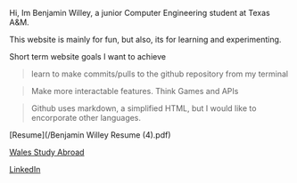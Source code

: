 Hi, Im Benjamin Willey, a junior Computer Engineering student at Texas A&M. 

This website is mainly for fun, but also, its for learning and experimenting.

Short term website goals I want to achieve
 
 > learn to make commits/pulls to the github repository from my terminal
 
 > Make more interactable features. Think Games and APIs

> Github uses markdown, a simplified HTML, but I would like to encorporate other languages.

[Resume](/Benjamin Willey Resume (4).pdf)

[Wales Study Abroad](/Wales.md)

[LinkedIn](https://www.linkedin.com/in/benjamin-willey-73163a173/)

